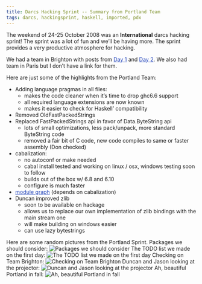 ```yaml
---
title: Darcs Hacking Sprint -- Summary from Portland Team
tags: darcs, hackingsprint, haskell, imported, pdx
---
```


<span class="Apple-style-span" style="border-collapse: collapse; font-family: arial, sans-serif; font-size: 13px;"></span>
The weekend of 24-25 October 2008 was an&nbsp;<strong>International</strong>&nbsp;darcs hacking sprint! The sprint was a lot of fun and we’ll be having more. The sprint provides a very productive atmosphere for hacking.

We had a team in Brighton with posts from&nbsp;<a href="http://koweycode.blogspot.com/2008/10/darcs-hacking-sprints-some-pictures.html" style="color: #2244bb;" target="_blank">Day 1</a>&nbsp;and&nbsp;<a href="http://koweycode.blogspot.com/2008/10/darcs-hacking-sprint-team-brighton-day.html" style="color: #2244bb;" target="_blank">Day 2</a>. We also had team in Paris but I don’t have a link for them.

Here are just some of the highlights from the Portland Team:
<ul>
<li>Adding language pragmas in all files:<ul>
<li>makes the code cleaner when it’s time to drop ghc6.6 support</li>
<li>all required language extensions are now known</li>
<li>makes it easier to check for Haskell’ compatibility</li>
</ul>
</li>
<li>Removed OldFastPackedStrings</li>
<li>Replaced FastPackedStrings api in favor of Data.ByteString api<ul>
<li>lots of small optimizations, less pack/unpack, more standard
ByteString code</li>
<li>removed a fair bit of C code, new code compiles to same or
faster assembly (Don checked)</li>
</ul>
</li>
<li>cabalization:<ul>
<li>no autoconf or make needed</li>
<li>cabal install tested and working on linux / osx, windows testing
soon to follow</li>
<li>builds out of the box w/ 6.8 and 6.10</li>
<li>configure is much faster</li>
</ul>
</li>
<li><a href="http://galois.com/~dons/images/darcs.svg" style="color: #2244bb;" target="_blank">module graph</a>&nbsp;(depends on cabalization)</li>
<li>Duncan improved zlib<ul>
<li>soon to be available on hackage</li>
<li>allows us to replace our own implementation of zlib bindings
with the main stream one</li>
<li>will make building on windows easier</li>
<li>can use lazy bytestrings</li>
</ul>
</li>
</ul>
Here are some random pictures from the Portland Sprint.
Packages we should consider:
<img alt="Packages we should consider" src="http://galois.com/~dons/images/darcs-oct-08/Image003.jpg" />
The TODO list we made on the first day:
<img alt="The TODO list we made on the first day" src="http://galois.com/~dons/images/darcs-oct-08/Image004.jpg" />
Checking on Team Brighton:
<img alt="Checking on Team Brighton" src="http://galois.com/~dons/images/darcs-oct-08/Image006.jpg" />
Duncan and Jason looking at the projector:
<img alt="Duncan and Jason looking at the projector" src="http://galois.com/~dons/images/darcs-oct-08/Image007.jpg" />
Ah, beautiful Portland in fall:
<img alt="Ah, beautiful Portland in fall" src="http://galois.com/~dons/images/darcs-oct-08/Image002.jpg" />
